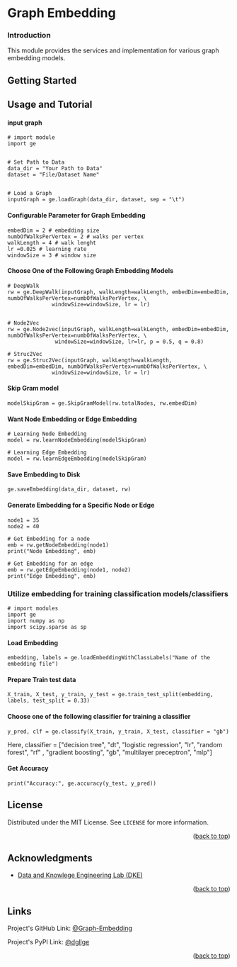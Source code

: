 # Graph Embedding
### Introduction
This module provides the services and implementation for various graph embedding models.

## Getting Started

## Usage and Tutorial
#### input graph
```
# import module
import ge


# Set Path to Data
data_dir = "Your Path to Data"
dataset = "File/Dataset Name"


# Load a Graph
inputGraph = ge.loadGraph(data_dir, dataset, sep = "\t")
```

#### Configurable Parameter for Graph Embedding
```
embedDim = 2 # embedding size
numbOfWalksPerVertex = 2 # walks per vertex
walkLength = 4 # walk lenght
lr =0.025 # learning rate
windowSize = 3 # window size
```

#### Choose One of the Following Graph Embedding Models
```
# DeepWalk
rw = ge.DeepWalk(inputGraph, walkLength=walkLength, embedDim=embedDim, numbOfWalksPerVertex=numbOfWalksPerVertex, \
              windowSize=windowSize, lr = lr)
              
 ```
```
# Node2Vec
rw = ge.Node2vec(inputGraph, walkLength=walkLength, embedDim=embedDim, numbOfWalksPerVertex=numbOfWalksPerVertex, \
               windowSize=windowSize, lr=lr, p = 0.5, q = 0.8)
```
```
# Struc2Vec
rw = ge.Struc2Vec(inputGraph, walkLength=walkLength, embedDim=embedDim, numbOfWalksPerVertex=numbOfWalksPerVertex, \
              windowSize=windowSize, lr = lr)
```
              
#### Skip Gram model
```
modelSkipGram = ge.SkipGramModel(rw.totalNodes, rw.embedDim)
```
#### Want Node Embedding or Edge Embedding
```
# Learning Node Embedding
model = rw.learnNodeEmbedding(modelSkipGram)
```


```
# Learning Edge Embedding
model = rw.learnEdgeEmbedding(modelSkipGram)
```

#### Save Embedding to Disk
```
ge.saveEmbedding(data_dir, dataset, rw)
```
#### Generate  Embedding for a Specific Node or Edge
```
node1 = 35
node2 = 40

# Get Embedding for a node
emb = rw.getNodeEmbedding(node1)
print("Node Embedding", emb)

# Get Embedding for an edge
emb = rw.getEdgeEmbedding(node1, node2)
print("Edge Embedding", emb)
```

### Utilize embedding for training classification models/classifiers

```
# import modules
import ge
import numpy as np
import scipy.sparse as sp
```

#### Load Embedding
```
embedding, labels = ge.loadEmbeddingWithClassLabels("Name of the embedding file")
```


#### Prepare Train test data
```
X_train, X_test, y_train, y_test = ge.train_test_split(embedding, labels, test_split = 0.33)
```

#### Choose one of the following classifier for training a classifier

```
y_pred, clf = ge.classify(X_train, y_train, X_test, classifier = "gb")
```
Here, classifier = ["decision tree", "dt", "logistic regression", "lr", "random forest", "rf" ,
"gradient boosting", "gb", "multilayer preceptron", "mlp"]
#### Get Accuracy
```
print("Accuracy:", ge.accuracy(y_test, y_pred))
```
<!-- LICENSE.txt -->
## License

Distributed under the MIT License. See `LICENSE` for more information.

<p align="right">(<a href="#top">back to top</a>)</p>

<!-- ACKNOWLEDGMENTS -->
## Acknowledgments
* [Data and Knowlege Engineering Lab (DKE)](http://dke.khu.ac.kr/)
<p align="right">(<a href="#top">back to top</a>)</p>

## Links
Project's GitHub Link: [@Graph-Embedding](https://github.com/sahibzada-irfanullah/Graph-Embedding)

Project's PyPI Link: [@dgllge](https://pypi.org/project/dgllge/)

<p align="right">(<a href="#top">back to top</a>)</p>